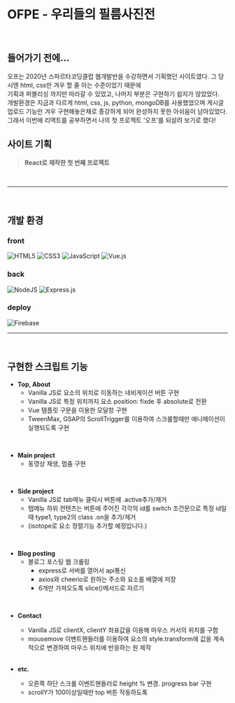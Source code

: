 # OFPE - 우리들의 필름사진전

<br/>

## 들어가기 전에...
오프는 2020년 스파르타코딩클럽 웹개발반을 수강하면서 기획했던 사이트였다. 그 당시엔 html, css만 겨우 할 줄 아는 수준이었기 때문에<br/>
기획과 퍼블리싱 까지만 따라갈 수 있었고, 나머지 부분은 구현하기 쉽지가 않았었다.<br/>
개발환경은 지금과 다르게 html, css, js, python, mongoDB를 사용했었으며 게시글 업로드 기능만 겨우 구현해놓은채로 종강하게 되어 완성하지 못한 아쉬움이 남아있었다.<br/>
그래서 이번에 리액트를 공부하면서 나의 첫 프로젝트 '오프'를 되살려 보기로 했다!

## 사이트 기획
> __React로 제작한 첫 번째 프로젝트__ <br/>


<br/>

-----

<br/>

## 개발 환경

### front
![HTML5](https://img.shields.io/badge/html5-%23E34F26.svg?style=for-the-badge&logo=html5&logoColor=white)
![CSS3](https://img.shields.io/badge/css3-%231572B6.svg?style=for-the-badge&logo=css3&logoColor=white)
![JavaScript](https://img.shields.io/badge/javascript-%23323330.svg?style=for-the-badge&logo=javascript&logoColor=%23F7DF1E)
![Vue.js](https://img.shields.io/badge/vuejs-%2335495e.svg?style=for-the-badge&logo=vuedotjs&logoColor=%234FC08D)

### back
![NodeJS](https://img.shields.io/badge/node.js-6DA55F?style=for-the-badge&logo=node.js&logoColor=white)
![Express.js](https://img.shields.io/badge/express.js-%23404d59.svg?style=for-the-badge&logo=express&logoColor=%2361DAFB)

### deploy
![Firebase](https://img.shields.io/badge/Firebase-FFCA28?style=for-the-badge&logo=Firebase&logoColor=white)

-----
<br/>

## 구현한 스크립트 기능

+ __Top, About__
  + Vanilla JS로 요소의 위치로 이동하는 네비게이션 버튼 구현
  + Vanilla JS로 특정 위치까지 요소 position: fixde 후 absolute로 전환 
  + Vue 템플릿 구문을 이용한 모달창 구현
  + TweenMax, GSAP의 ScrollTrigger를 이용하여 스크롤할때만 애니메이션이 실행되도록 구현
  
<br/>

+ __Main project__
  + 동영상 재생, 멈춤 구현
  
<br/>

+ __Side project__
  + Vanilla JS로 tab메뉴 클릭시 버튼에 .active추가/제거 
  + 탭메뉴 하위 컨텐츠는 버튼에 주어진 각각의 id를 switch 조건문으로 특정 id일때 type1, type2의 class .on을 추가/제거
  + (isotope로 요소 정렬기능 추가할 예정입니다.)
  
<br/>

+ __Blog posting__
  + 블로그 포스팅 웹 크롤링
    + express로 서버를 열어서 api통신
    + axios와 cheerio로 원하는 주소와 요소를 배열에 저장
    + 6개만 가져오도록 slice()메서드로 자르기

<br/>

+ __Contact__
  + Vanilla JS로 clientX, clientY 좌표값을 이용해 마우스 커서의 위치를 구함
  + mousemove 이벤트핸들러를 이용하여 요소의 style.transform에 값을 계속적으로 변경하여 마우스 위치에 반응하는 원 제작
  
  <br/>
  
+ __etc.__
  + 오른쪽 하단 스크롤 이벤트핸들러로 height % 변경. progress bar 구현
  + scrollY가 100이상일때만 top 버튼 작동하도록 

